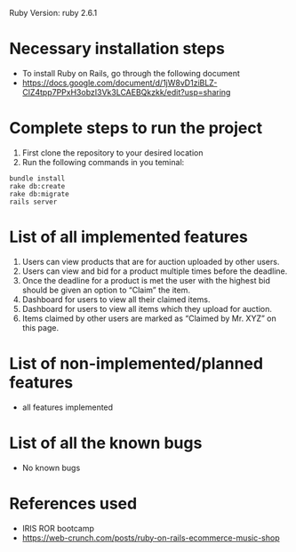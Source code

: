 Ruby Version: ruby 2.6.1
# Necessary installation steps
- To install Ruby on Rails, go through the following document
 - https://docs.google.com/document/d/1jW8vD1ziBLZ-ClZ4tpp7PPxH3obzI3Vk3LCAEBQkzkk/edit?usp=sharing

# Complete steps to run the project
1. First clone the repository to your desired location
2. Run the following commands in you teminal:
```
bundle install
rake db:create
rake db:migrate
rails server
```
# List of all implemented features
1. Users can view products that are for auction uploaded by other users.
2. Users can view and bid for a product multiple times before the deadline.
3. Once the deadline for a product is met the user with the highest bid should be given an option to “Claim” the item.
4. Dashboard for users to view all their claimed items.
5. Dashboard for users to view all items which they upload for auction.
6. Items claimed by other users are marked as “Claimed by Mr. XYZ” on this page.

# List of non-implemented/planned features
- all features implemented
# List of all the known bugs
- No known bugs
# References used
- IRIS ROR bootcamp
- https://web-crunch.com/posts/ruby-on-rails-ecommerce-music-shop
